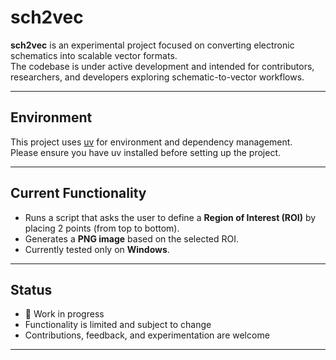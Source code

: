 # sch2vec

**sch2vec** is an experimental project focused on converting electronic schematics into scalable vector formats.  
The codebase is under active development and intended for contributors, researchers, and developers exploring schematic-to-vector workflows.

---

## Environment

This project uses [uv](https://github.com/astral-sh/uv) for environment and dependency management.  
Please ensure you have uv installed before setting up the project.

---

## Current Functionality

- Runs a script that asks the user to define a **Region of Interest (ROI)** by placing 2 points (from top to bottom).
- Generates a **PNG image** based on the selected ROI.
- Currently tested only on **Windows**.

---

## Status

- 🚧 Work in progress  
- Functionality is limited and subject to change  
- Contributions, feedback, and experimentation are welcome

---
